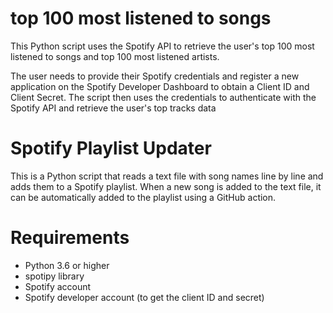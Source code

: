 # top 100 most listened to songs
This Python script uses the Spotify API to retrieve the user's top 100 most listened to songs and top 100 most listened artists.

The user needs to provide their Spotify credentials and register a new application on the Spotify Developer Dashboard to obtain a Client ID and Client Secret. The script then uses the credentials to authenticate with the Spotify API and retrieve the user's top tracks data


# Spotify Playlist Updater
This is a Python script that reads a text file with song names line by line and adds them to a Spotify playlist. When a new song is added to the text file, it can be automatically added to the playlist using a GitHub action.

# Requirements
- Python 3.6 or higher
- spotipy library
- Spotify account
- Spotify developer account (to get the client ID and secret)

